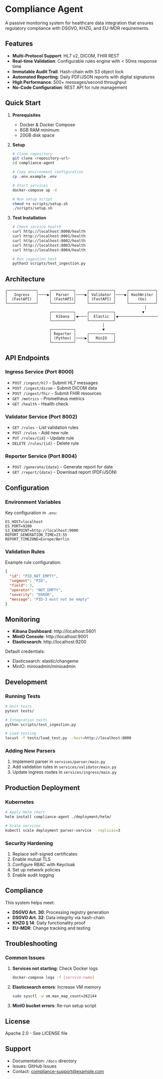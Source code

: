 # Compliance Agent

A passive monitoring system for healthcare data integration that ensures regulatory compliance with DSGVO, KHZG, and EU-MDR requirements.

## Features

- **Multi-Protocol Support**: HL7 v2, DICOM, FHIR REST
- **Real-time Validation**: Configurable rules engine with < 50ms response time
- **Immutable Audit Trail**: Hash-chain with S3 object lock
- **Automated Reporting**: Daily PDF/JSON reports with digital signatures
- **High Performance**: 500+ messages/second throughput
- **No-Code Configuration**: REST API for rule management

## Quick Start

1. **Prerequisites**
   - Docker & Docker Compose
   - 8GB RAM minimum
   - 20GB disk space

2. **Setup**
   ```bash
   # Clone repository
   git clone <repository-url>
   cd compliance-agent

   # Copy environment configuration
   cp .env.example .env

   # Start services
   docker-compose up -d

   # Run setup script
   chmod +x scripts/setup.sh
   ./scripts/setup.sh
   ```

3. **Test Installation**
   ```bash
   # Check service health
   curl http://localhost:8000/health
   curl http://localhost:8001/health
   curl http://localhost:8002/health
   curl http://localhost:8003/health
   curl http://localhost:8004/health

   # Run ingestion test
   python3 scripts/test_ingestion.py
   ```

## Architecture

```
┌─────────────┐     ┌──────────┐     ┌───────────┐     ┌────────────┐
│   Ingress   │────▶│  Parser  │────▶│ Validator │────▶│ HashWriter │
│  (FastAPI)  │     │ (FastAPI)│     │ (FastAPI) │     │    (Go)    │
└─────────────┘     └──────────┘     └───────────┘     └────────────┘
                                                               │
                    ┌──────────┐     ┌───────────┐            ▼
                    │  Kibana  │◀────│  Elastic  │◀──────────────────
                    └──────────┘     └───────────┘
                                            │
                    ┌──────────┐            ▼
                    │ Reporter │     ┌───────────┐
                    │ (Python) │────▶│   MinIO   │
                    └──────────┘     └───────────┘
```

## API Endpoints

### Ingress Service (Port 8000)
- `POST /ingest/hl7` - Submit HL7 messages
- `POST /ingest/dicom` - Submit DICOM data
- `POST /ingest/fhir` - Submit FHIR resources
- `GET /metrics` - Prometheus metrics
- `GET /health` - Health check

### Validator Service (Port 8002)
- `GET /rules` - List validation rules
- `POST /rules` - Add new rule
- `PUT /rules/{id}` - Update rule
- `DELETE /rules/{id}` - Delete rule

### Reporter Service (Port 8004)
- `POST /generate/{date}` - Generate report for date
- `GET /report/{date}` - Download report (PDF/JSON)

## Configuration

### Environment Variables
Key configuration in `.env`:
```
ES_HOST=localhost
ES_PORT=9200
S3_ENDPOINT=http://localhost:9000
REPORT_GENERATION_TIME=23:55
REPORT_TIMEZONE=Europe/Berlin
```

### Validation Rules
Example rule configuration:
```json
{
  "id": "PID_NOT_EMPTY",
  "segment": "PID",
  "field": 3,
  "operator": "NOT_EMPTY",
  "severity": "ERROR",
  "message": "PID-3 must not be empty"
}
```

## Monitoring

- **Kibana Dashboard**: http://localhost:5601
- **MinIO Console**: http://localhost:9001
- **Elasticsearch**: http://localhost:9200

Default credentials:
- Elasticsearch: elastic/changeme
- MinIO: minioadmin/minioadmin

## Development

### Running Tests
```bash
# Unit tests
pytest tests/

# Integration tests
python scripts/test_ingestion.py

# Load testing
locust -f tests/load_test.py --host=http://localhost:8000
```

### Adding New Parsers
1. Implement parser in `services/parser/main.py`
2. Add validation rules in `services/validator/main.py`
3. Update ingress routes in `services/ingress/main.py`

## Production Deployment

### Kubernetes
```bash
# Apply Helm chart
helm install compliance-agent ./deployment/helm/

# Scale services
kubectl scale deployment parser-service --replicas=3
```

### Security Hardening
1. Replace self-signed certificates
2. Enable mutual TLS
3. Configure RBAC with Keycloak
4. Set up network policies
5. Enable audit logging

## Compliance

This system helps meet:
- **DSGVO Art. 30**: Processing registry generation
- **DSGVO Art. 32**: Data integrity via hash-chain
- **KHZG § 14**: Daily functionality proof
- **EU-MDR**: Change tracking and testing

## Troubleshooting

### Common Issues

1. **Services not starting**: Check Docker logs
   ```bash
   docker-compose logs -f [service-name]
   ```

2. **Elasticsearch errors**: Increase VM memory
   ```bash
   sudo sysctl -w vm.max_map_count=262144
   ```

3. **MinIO bucket errors**: Re-run setup script

## License

Apache 2.0 - See LICENSE file

## Support

- Documentation: `/docs` directory
- Issues: GitHub Issues
- Contact: compliance-support@example.com